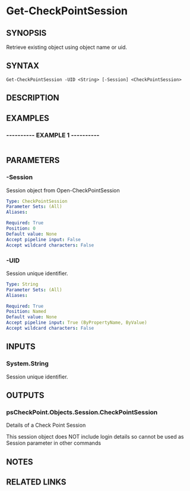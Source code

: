 # Get-CheckPointSession

## SYNOPSIS
Retrieve existing object using object name or uid.

## SYNTAX

```
Get-CheckPointSession -UID <String> [-Session] <CheckPointSession>
```

## DESCRIPTION

## EXAMPLES

### ----------  EXAMPLE 1  ----------
```

```

## PARAMETERS

### -Session
Session object from Open-CheckPointSession

```yaml
Type: CheckPointSession
Parameter Sets: (All)
Aliases: 

Required: True
Position: 0
Default value: None
Accept pipeline input: False
Accept wildcard characters: False
```

### -UID
Session unique identifier.

```yaml
Type: String
Parameter Sets: (All)
Aliases: 

Required: True
Position: Named
Default value: None
Accept pipeline input: True (ByPropertyName, ByValue)
Accept wildcard characters: False
```

## INPUTS

### System.String
Session unique identifier.

## OUTPUTS

### psCheckPoint.Objects.Session.CheckPointSession
Details of a Check Point Session

This session object does NOT include login details so cannot be used as Session parameter in other commands

## NOTES

## RELATED LINKS

